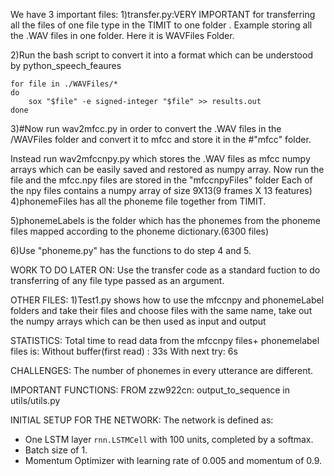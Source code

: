 We have 3 important files:
1)transfer.py:VERY IMPORTANT for transferring all the files of one file type in the TIMIT to one folder .
Example storing all the .WAV files in one folder. Here it is WAVFiles Folder.

2)Run the bash script to convert it into a format which can be understood by python_speech_feaures

    for file in ./WAVFiles/*
    do
        sox "$file" -e signed-integer "$file" >> results.out
    done

3)#Now run wav2mfcc.py in order to convert the .WAV files in the /WAVFiles folder and convert it to mfcc and store it in the
  #"mfcc" folder.
    
Instead run wav2mfccnpy.py which stores the .WAV files as mfcc numpy arrays which can be easily saved and restored as numpy array.
Now run the file and the mfcc.npy files are stored in the "mfccnpyFiles" folder
 Each of the npy files contains a numpy array of size 9X13(9 frames X 13 features)
4)phonemeFiles has all the phoneme file together from TIMIT.

5)phonemeLabels is the folder which has the phonemes from the phoneme files mapped according to the phoneme dictionary.(6300 files)

6)Use "phoneme.py" has the functions to do step 4 and 5.


WORK TO DO LATER ON:
Use the transfer code as a standard fuction to do transferring of any file type passed as an argument.

OTHER FILES:
1)Test1.py shows how to use the mfccnpy and phonemeLabel folders and take their files and choose files with the same name, take
 out the numpy arrays which can be then used as input and output

STATISTICS:
Total time to read data from the mfccnpy files+ phonemelabel files is:
    Without buffer(first read) : 33s
    With next try: 6s
    
CHALLENGES:
The number of phonemes in every utterance are different.

IMPORTANT FUNCTIONS:
FROM zzw922cn:
output_to_sequence in utils/utils.py

INITIAL SETUP FOR THE NETWORK:
The network is defined as:
- One LSTM layer `rnn.LSTMCell` with 100 units, completed by a softmax.
- Batch size of 1.
- Momentum Optimizer with learning rate of 0.005 and momentum of 0.9.
